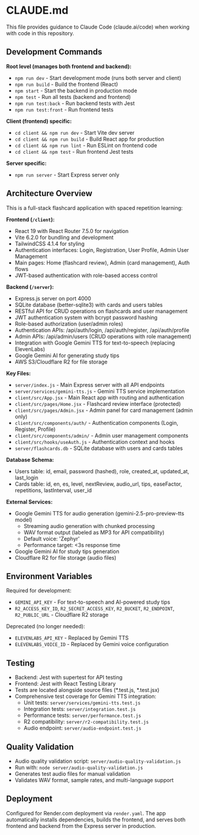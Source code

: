 # CLAUDE.md

This file provides guidance to Claude Code (claude.ai/code) when working with code in this repository.

## Development Commands

**Root level (manages both frontend and backend):**
- `npm run dev` - Start development mode (runs both server and client)
- `npm run build` - Build the frontend (React)
- `npm start` - Start the backend in production mode
- `npm test` - Run all tests (backend and frontend)
- `npm run test:back` - Run backend tests with Jest
- `npm run test:front` - Run frontend tests

**Client (frontend) specific:**
- `cd client && npm run dev` - Start Vite dev server
- `cd client && npm run build` - Build React app for production
- `cd client && npm run lint` - Run ESLint on frontend code
- `cd client && npm test` - Run frontend Jest tests

**Server specific:**
- `npm run server` - Start Express server only

## Architecture Overview

This is a full-stack flashcard application with spaced repetition learning:

**Frontend (`/client`):**
- React 19 with React Router 7.5.0 for navigation
- Vite 6.2.0 for bundling and development
- TailwindCSS 4.1.4 for styling
- Authentication interfaces: Login, Registration, User Profile, Admin User Management
- Main pages: Home (flashcard review), Admin (card management), Auth flows
- JWT-based authentication with role-based access control

**Backend (`/server`):**
- Express.js server on port 4000
- SQLite database (better-sqlite3) with cards and users tables
- RESTful API for CRUD operations on flashcards and user management
- JWT authentication system with bcrypt password hashing
- Role-based authorization (user/admin roles)
- Authentication APIs: /api/auth/login, /api/auth/register, /api/auth/profile
- Admin APIs: /api/admin/users (CRUD operations with role management)
- Integration with Google Gemini TTS for text-to-speech (replacing ElevenLabs)
- Google Gemini AI for generating study tips
- AWS S3/Cloudflare R2 for file storage

**Key Files:**
- `server/index.js` - Main Express server with all API endpoints
- `server/services/gemini-tts.js` - Gemini TTS service implementation
- `client/src/App.jsx` - Main React app with routing and authentication
- `client/src/pages/Home.jsx` - Flashcard review interface (protected)
- `client/src/pages/Admin.jsx` - Admin panel for card management (admin only)
- `client/src/components/auth/` - Authentication components (Login, Register, Profile)
- `client/src/components/admin/` - Admin user management components
- `client/src/hooks/useAuth.js` - Authentication context and hooks
- `server/flashcards.db` - SQLite database with users and cards tables

**Database Schema:**
- Users table: id, email, password (hashed), role, created_at, updated_at, last_login
- Cards table: id, en, es, level, nextReview, audio_url, tips, easeFactor, repetitions, lastInterval, user_id

**External Services:**
- Google Gemini TTS for audio generation (gemini-2.5-pro-preview-tts model)
  - Streaming audio generation with chunked processing
  - WAV format output (labeled as MP3 for API compatibility)
  - Default voice: 'Zephyr'
  - Performance target: <3s response time
- Google Gemini AI for study tips generation
- Cloudflare R2 for file storage (audio files)

## Environment Variables

Required for development:
- `GEMINI_API_KEY` - For text-to-speech and AI-powered study tips
- `R2_ACCESS_KEY_ID`, `R2_SECRET_ACCESS_KEY`, `R2_BUCKET`, `R2_ENDPOINT`, `R2_PUBLIC_URL` - Cloudflare R2 storage

Deprecated (no longer needed):
- `ELEVENLABS_API_KEY` - Replaced by Gemini TTS
- `ELEVENLABS_VOICE_ID` - Replaced by Gemini voice configuration

## Testing

- Backend: Jest with supertest for API testing
- Frontend: Jest with React Testing Library  
- Tests are located alongside source files (*.test.js, *.test.jsx)
- Comprehensive test coverage for Gemini TTS integration:
  - Unit tests: `server/services/gemini-tts.test.js`
  - Integration tests: `server/integration.test.js`
  - Performance tests: `server/performance.test.js`
  - R2 compatibility: `server/r2-compatibility.test.js`
  - Audio endpoint: `server/audio-endpoint.test.js`

## Quality Validation

- Audio quality validation script: `server/audio-quality-validation.js`
- Run with: `node server/audio-quality-validation.js`
- Generates test audio files for manual validation
- Validates WAV format, sample rates, and multi-language support

## Deployment

Configured for Render.com deployment via `render.yaml`. The app automatically installs dependencies, builds the frontend, and serves both frontend and backend from the Express server in production.